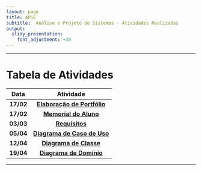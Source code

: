 ```yaml
---
layout: page
title: APSE
subtitle:  Análise e Projeto de Sistemas - Atividades Realizadas
output:
  slidy_presentation:
    font_adjustment: +30
---
```


---

# Tabela de Atividades

| **Data**    | **Atividade**      |
| ------- |:--------------------------------------------------------------------------------------------:| 
| **17/02**   | **[Elaboração de Portfólio](https://giperazzolo.github.io/giovanaperazzolo.io/)**|
| **17/02**   | **[Memorial do Aluno](https://giperazzolo.github.io/giovanaperazzolo.io/aboutme/)**|
| **03/03**   | **[Requisitos](https://docs.google.com/document/d/17w2iCt25jdSfD3fOOLtCA8yoCzZwHB1c9ZCQX_UrwFY/edit?usp=sharing)**|
| **05/04**   | **[Diagrama de Caso de Uso](https://docs.google.com/document/d/13hrP3WuvekvBo6flybGq3lZNnDne6UsgneFJrHK5U0U/edit?usp=sharing)**|
| **12/04**   | **[Diagrama de Classe](https://docs.google.com/document/d/12vthy9ZPtP9_1GL6VB4korrS87HuWsfDhZg2aK5PaCE/edit?usp=sharing)**|
| **19/04**   | **[Diagrama de Domínio](https://docs.google.com/document/d/1ffnylOiWnYWIs7UQR2NoTzmizPeWPA47Trwa--QpogY/edit?usp=sharing)**|

---
